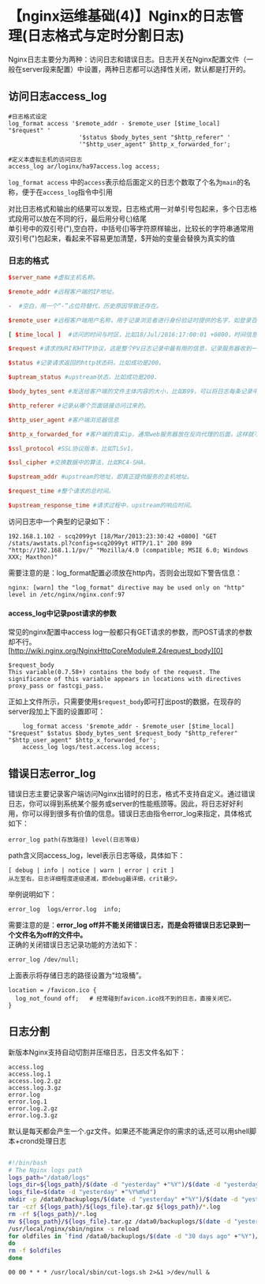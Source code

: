 # 【nginx运维基础(4)】Nginx的日志管理(日志格式与定时分割日志)


Nginx日志主要分为两种：访问日志和错误日志。日志开关在Nginx配置文件（一般在server段来配置）中设置，两种日志都可以选择性关闭，默认都是打开的。

## 访问日志access_log

    

```nginx
#日志格式设定
log_format access '$remote_addr - $remote_user [$time_local] "$request" '
                    '$status $body_bytes_sent "$http_referer" '
                    '"$http_user_agent" $http_x_forwarded_for';

#定义本虚拟主机的访问日志
access_log ar/loginx/ha97access.log access;
```

`log_format access` 中的`access`表示给后面定义的日志个数取了个名为`main`的名称，便于在`access_log`指令中引用

对比日志格式和输出的结果可以发现，日志格式用一对单引号包起来，多个日志格式段用可以放在不同的行，最后用分号(;)结尾   
单引号中的双引号("),空白符，中括号([)等字符原样输出，比较长的字符串通常用双引号(")包起来，看起来不容易更加清楚，$开始的变量会替换为真实的值

### 日志的格式

    
```conf
$server_name #虚拟主机名称。

$remote_addr #远程客户端的IP地址。

-  #空白，用一个“-”占位符替代，历史原因导致还存在。

$remote_user #远程客户端用户名称，用于记录浏览者进行身份验证时提供的名字，如登录百度的用户名scq2099yt，如果没有登录就是空白。

[ $time_local ]  #访问的时间与时区，比如18/Jul/2016:17:00:01 +0800，时间信息最后的"+0800"表示服务器所处时区位于UTC之后的8小时。

$request #请求的URI和HTTP协议，这是整个PV日志记录中最有用的信息，记录服务器收到一个什么样的请求,请求的是什么

$status #记录请求返回的http状态码，比如成功是200。

$uptream_status #upstream状态，比如成功是200.

$body_bytes_sent #发送给客户端的文件主体内容的大小，比如899，可以将日志每条记录中的这个值累加起来以粗略估计服务器吞吐量。

$http_referer #记录从哪个页面链接访问过来的。

$http_user_agent #客户端浏览器信息

$http_x_forwarded_for #客户端的真实ip，通常web服务器放在反向代理的后面，这样就不能获取到客户的IP地址了，通过$remote_add拿到的IP地址是反向代理服务器的iP地址。反向代理服务器在转发请求的http头信息中，可以增加x_forwarded_for信息，用以记录原有客户端的IP地址和原来客户端的请求的服务器地址。

$ssl_protocol #SSL协议版本，比如TLSv1。

$ssl_cipher #交换数据中的算法，比如RC4-SHA。

$upstream_addr #upstream的地址，即真正提供服务的主机地址。

$request_time #整个请求的总时间。

$upstream_response_time #请求过程中，upstream的响应时间。

```

访问日志中一个典型的记录如下：

    192.168.1.102 - scq2099yt [18/Mar/2013:23:30:42 +0800] "GET /stats/awstats.pl?config=scq2099yt HTTP/1.1" 200 899 "http://192.168.1.1/pv/" "Mozilla/4.0 (compatible; MSIE 6.0; Windows XXX; Maxthon)"
    

需要注意的是：log_format配置必须放在http内，否则会出现如下警告信息：

    nginx: [warn] the "log_format" directive may be used only on "http" level in /etc/nginx/nginx.conf:97
    

#### **access_log中记录post请求的参数**

常见的nginx配置中access log一般都只有GET请求的参数，而POST请求的参数却不行。   
[http://wiki.nginx.org/NginxHttpCoreModule#.24request_body][0]

    $request_body
    This variable(0.7.58+) contains the body of the request. The significance of this variable appears in locations with directives proxy_pass or fastcgi_pass.
    

正如上文件所示，只需要使用`$request_body`即可打出post的数据，在现存的server段加上下面的设置即可：

    
```nginx
    log_format access '$remote_addr - $remote_user [$time_local] "$request" $status $body_bytes_sent $request_body "$http_referer" "$http_user_agent" $http_x_forwarded_for';
    access_log logs/test.access.log access;
```
## 错误日志error_log

错误日志主要记录客户端访问Nginx出错时的日志，格式不支持自定义。通过错误日志，你可以得到系统某个服务或server的性能瓶颈等。因此，将日志好好利用，你可以得到很多有价值的信息。错误日志由指令error_log来指定，具体格式如下：

    error_log path(存放路径) level(日志等级)
    

path含义同access_log，level表示日志等级，具体如下：

    [ debug | info | notice | warn | error | crit ]
    从左至右，日志详细程度逐级递减，即debug最详细，crit最少。
    

举例说明如下：

    error_log  logs/error.log  info;
    

需要注意的是：**error_log off并不能关闭错误日志，而是会将错误日志记录到一个文件名为off的文件中。**  
正确的关闭错误日志记录功能的方法如下：

    error_log /dev/null;
    

上面表示将存储日志的路径设置为“垃圾桶”。

```nginx
location = /favicon.ico {  
  log_not_found off;   # 经常碰到favicon.ico找不到的日志，直接关闭它。
}  
```

## 日志分割

新版本Nginx支持自动切割并压缩日志，日志文件名如下：

    access.log
    access.log.1
    access.log.2.gz
    access.log.3.gz
    error.log
    error.log.1
    error.log.2.gz
    error.log.3.gz
    

默认是每天都会产生一个.gz文件。如果还不能满足你的需求的话,还可以用shell脚本+crond处理日志

    
```bash

#!/bin/bash
# The Nginx logs path
logs_path="/data0/logs"
logs_dir=${logs_path}/$(date -d "yesterday" +"%Y")/$(date -d "yesterday" +"%m")
logs_file=$(date -d "yesterday" +"%Y%m%d")
mkdir -p /data0/backuplogs/$(date -d "yesterday" +"%Y")/$(date -d "yesterday" +"%m")
tar -czf ${logs_path}/${logs_file}.tar.gz ${logs_path}/*.log
rm -rf ${logs_path}/*.log
mv ${logs_path}/${logs_file}.tar.gz /data0/backuplogs/$(date -d "yesterday" +"%Y")/$(date -d "yesterday" +"%m")
/usr/local/nginx/sbin/nginx -s reload
for oldfiles in `find /data0/backuplogs/$(date -d "30 days ago" +"%Y")/$(date -d "30 days ago" +"%m")/ -type f -mtime +30`
do
rm -f $oldfiles
done

```

    

    00 00 * * * /usr/local/sbin/cut-logs.sh 2>&1 >/dev/null &

[0]: http://wiki.nginx.org/NginxHttpCoreModule#.24request_body